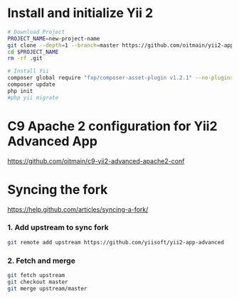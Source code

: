 Install and initialize Yii 2
===============================

```sh
# Download Project
PROJECT_NAME=new-project-name
git clone --depth=1 --branch=master https://github.com/oitmain/yii2-app-advanced $PROJECT_NAME
cd $PROJECT_NAME
rm -rf .git

# Install Yii
composer global require "fxp/composer-asset-plugin v1.2.1" --no-plugins
composer update
php init
#php yii migrate
```
C9 Apache 2 configuration for Yii2 Advanced App
=============================== 
https://github.com/oitmain/c9-yii2-advanced-apache2-conf

Syncing the fork
===============================
https://help.github.com/articles/syncing-a-fork/

### 1. Add upstream to sync fork
```sh
git remote add upstream https://github.com/yiisoft/yii2-app-advanced
```

### 2. Fetch and merge
```sh
git fetch upstream
git checkout master
git merge upstream/master
```